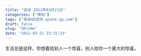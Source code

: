 ```yaml
---
title: "说说 2012年03月21日"
categories: ["嘀咕"]
tags: ["来自QQ空间 qzone.qq.com"]
draft: false
slug: "5RrnNe"
date: "2012-03-21 23:15:33"
---
```


生活总是这样，你想着给别人一个惊喜，别人给你一个更大的惊喜。
